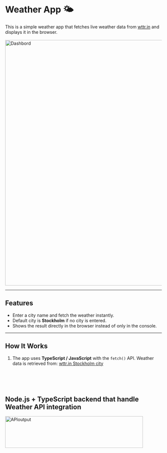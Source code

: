 
# Weather App 🌤️

This is a simple weather app that fetches live weather data from [wttr.in](https://wttr.in) and displays it in the browser.
<br><br>
<img width="999" height="789" alt="Dashbord" src="https://github.com/user-attachments/assets/93f8291c-09ab-40c7-aa26-832822f15e6c" />



---

## Features
- Enter a city name and fetch the weather instantly.
- Default city is **Stockholm** if no city is entered.
- Shows the result directly in the browser instead of only in the console.

---

## How It Works
1. The app uses **TypeScript / JavaScript** with the `fetch()` API.
Weather data is retrieved from:  [wttr.in Stockholm city](https://wttr.in/{Stockholm}?format=3)


<br><br><br>
## Node.js + TypeScript backend that handle Weather API integration

<img width="443" height="102" alt="APIoutput" src="https://github.com/user-attachments/assets/030f1261-f11f-4297-b4a2-7ce749242fff" />
